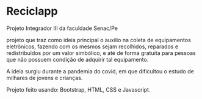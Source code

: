 # Reciclapp
Projeto Integrador III da faculdade Senac/Pe

projeto que traz como ideia principal o auxilio na coleta de equipamentos eletrônicos, fazendo com os mesmos sejam recolhidos, reparados e redistribuídos por um valor simbólico, e até de forma gratuita para pessoas que não possuem condição de adquirir tal equipamento. 

A ideia surgiu durante a pandemia do covid, em que dificultou o estudo de milhares de jovens e crianças. 



Projeto feito usando: Bootstrap, HTML, CSS e Javascript.
